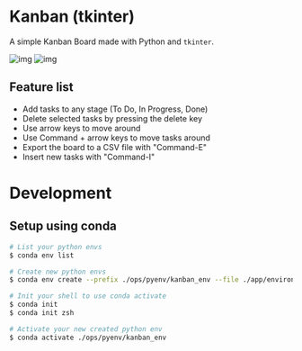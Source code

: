 # Kanban (tkinter)

A simple Kanban Board made with Python and `tkinter`.

![img](doc/kanban_screenshot.png)
![img](doc/kanban_screenshot_dark.png)

## Feature list

+ Add tasks to any stage (To Do, In Progress, Done)
+ Delete selected tasks by pressing the delete key
+ Use arrow keys to move around
+ Use Command + arrow keys to move tasks around
+ Export the board to a CSV file with "Command-E"
+ Insert new tasks with "Command-I"


# Development

## Setup using conda

```bash
# List your python envs
$ conda env list

# Create new python envs
$ conda env create --prefix ./ops/pyenv/kanban_env --file ./app/environment.yml

# Init your shell to use conda activate
$ conda init
$ conda init zsh

# Activate your new created python env
$ conda activate ./ops/pyenv/kanban_env
```
